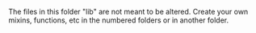 The files in this folder "lib" are not meant to be altered. Create your own mixins, functions, etc in the numbered folders or in another folder.
